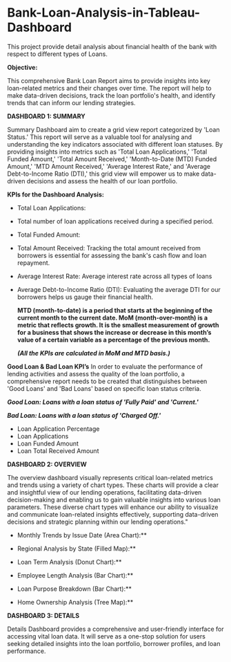 # Bank-Loan-Analysis-in-Tableau-Dashboard
This project provide detail analysis about financial health of the bank with respect to different types of Loans.

**Objective:**

This comprehensive Bank Loan Report aims to provide insights into key loan-related metrics and their changes over time. The report will help to make data-driven decisions, track the loan portfolio's health, and identify trends that can inform our lending strategies.

****DASHBOARD 1: SUMMARY****

Summary Dashboard aim to create a grid view report categorized by 'Loan Status.' This report will serve as a valuable tool for analysing and understanding the key indicators associated with different loan statuses. By providing insights into metrics such as 'Total Loan Applications,' 'Total Funded Amount,' 'Total Amount Received,' 'Month-to-Date (MTD) Funded Amount,' 'MTD Amount Received,' 'Average Interest Rate,' and 'Average Debt-to-Income Ratio (DTI),' this grid view will empower us to make data-driven decisions and assess the health of our loan portfolio.

**KPIs for the Dashboard Analysis:**
  - Total Loan Applications: 
  - Total number of loan applications received during a specified period.
  - Total Funded Amount:
  - Total Amount Received: Tracking the total amount received from borrowers is essential for assessing the bank's cash flow and loan repayment.
  - Average Interest Rate: Average interest rate across all types of loans
  - Average Debt-to-Income Ratio (DTI): Evaluating the average DTI for our borrowers helps us gauge their financial health.

    **MTD (month-to-date) is a period that starts at the beginning of the current month to the current date.
  MoM (month-over-month) is a metric that reflects growth. It is the smallest measurement of growth for a business that shows the increase or decrease in this month’s value of a certain variable as a percentage of the previous month.**

    _**(All the KPIs are calculated in MoM and MTD basis.)**_

**Good Loan & Bad Loan KPI’s**
In order to evaluate the performance of lending activities and assess the quality of the loan portfolio, a comprehensive report needs to be created that distinguishes between 'Good Loans' and 'Bad Loans' based on specific loan status criteria.

_**Good Loan: Loans with a loan status of 'Fully Paid' and 'Current.'**_

_**Bad Loan: Loans with a loan status of 'Charged Off.'**_

  - Loan Application Percentage
  - Loan Applications
  - Loan Funded Amount
  - Loan Total Received Amount

****DASHBOARD 2: OVERVIEW****
  
  The overview dashboard visually represents critical loan-related metrics and trends using a variety of chart types. These charts will provide a clear and insightful view of our lending operations, facilitating data-driven decision-making and enabling us to gain valuable insights into various loan parameters.
  These diverse chart types will enhance our ability to visualize and communicate loan-related insights effectively, supporting data-driven decisions and strategic planning within our lending operations."

  - Monthly Trends by Issue Date (Area Chart):**
    
  - Regional Analysis by State (Filled Map):**
    
  - Loan Term Analysis (Donut Chart):**
    
  - Employee Length Analysis (Bar Chart):**
    
  - Loan Purpose Breakdown (Bar Chart):**
    
  - Home Ownership Analysis (Tree Map):**
  
****DASHBOARD 3: DETAILS****

  Details Dashboard provides a comprehensive and user-friendly interface for accessing vital loan data. It will serve as a one-stop solution for users seeking detailed insights into the loan portfolio, borrower profiles, and loan performance.
